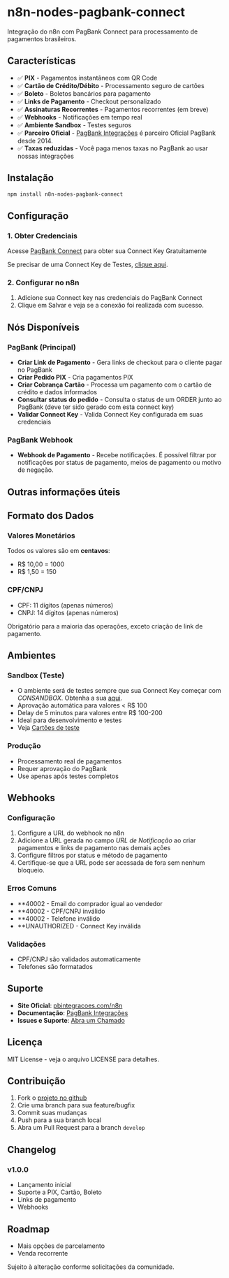 # n8n-nodes-pagbank-connect

Integração do n8n com PagBank Connect para processamento de pagamentos brasileiros.

## Características

- ✅ **PIX** - Pagamentos instantâneos com QR Code
- ✅ **Cartão de Crédito/Débito** - Processamento seguro de cartões
- ✅ **Boleto** - Boletos bancários para pagamento
- ✅ **Links de Pagamento** - Checkout personalizado
- ✅ **Assinaturas Recorrentes** - Pagamentos recorrentes (em breve)
- ✅ **Webhooks** - Notificações em tempo real
- ✅ **Ambiente Sandbox** - Testes seguros
- ✅ **Parceiro Oficial** - [PagBank Integrações](https://pbintegracoes.com/?utm_source=n8n) é parceiro Oficial PagBank desde 2014.
- ✅ **Taxas reduzidas** - Você paga menos taxas no PagBank ao usar nossas integrações

## Instalação

```bash
npm install n8n-nodes-pagbank-connect
```

## Configuração

### 1. Obter Credenciais

Acesse [PagBank Connect](https://pbintegracoes.com/connect/autorizar/?utm_source=n8n) para obter sua Connect Key Gratuitamente

Se precisar de uma Connect Key de Testes, [clique aqui](https://pbintegracoes.com/connect/sandbox/?utm_source=n8n).

### 2. Configurar no n8n

1. Adicione sua Connect key nas credenciais do PagBank Connect
2. Clique em Salvar e veja se a conexão foi realizada com sucesso.

## Nós Disponíveis

### PagBank (Principal)
- **Criar Link de Pagamento** - Gera links de checkout para o cliente pagar no PagBank
- **Criar Pedido PIX** - Cria pagamentos PIX
- **Criar Cobrança Cartão** - Processa um pagamento com o cartão de crédito e dados informados
- **Consultar status do pedido** - Consulta o status de um ORDER junto ao PagBank (deve ter sido gerado com esta connect key)
- **Validar Connect Key** - Valida Connect Key configurada em suas credenciais

### PagBank Webhook
- **Webhook de Pagamento** - Recebe notificações. É possível filtrar por notificações por status de pagamento, meios de pagamento ou motivo de negação.

## Outras informações úteis

## Formato dos Dados

### Valores Monetários
Todos os valores são em **centavos**:
- R$ 10,00 = 1000
- R$ 1,50 = 150

### CPF/CNPJ
- CPF: 11 dígitos (apenas números)
- CNPJ: 14 dígitos (apenas números)

Obrigatório para a maioria das operações, exceto criação de link de pagamento.


## Ambientes

### Sandbox (Teste)
- O ambiente será de testes sempre que sua Connect Key começar com *CONSANDBOX*. Obtenha a sua [aqui](https://pbintegracoes.com/connect/sandbox/?utm_source=n8n).
- Aprovação automática para valores < R$ 100
- Delay de 5 minutos para valores entre R$ 100-200
- Ideal para desenvolvimento e testes
- Veja [Cartões de teste](https://ajuda.pbintegracoes.com/hc/pt-br/articles/22375426666253-Cartões-de-Crédito-para-Testes-PagBank)

### Produção
- Processamento real de pagamentos
- Requer aprovação do PagBank
- Use apenas após testes completos

## Webhooks

### Configuração
1. Configure a URL do webhook no n8n
2. Adicione a URL gerada no campo *URL de Notificação* ao criar pagamentos e links de pagamento nas demais ações
3. Configure filtros por status e método de pagamento
4. Certifique-se que a URL pode ser acessada de fora sem nenhum bloqueio.


### Erros Comuns
- **40002 - Email do comprador igual ao vendedor
- **40002 - CPF/CNPJ inválido
- **40002 - Telefone inválido
- **UNAUTHORIZED - Connect Key inválida

### Validações
- CPF/CNPJ são validados automaticamente
- Telefones são formatados

## Suporte

- **Site Oficial**: [pbintegracoes.com/n8n](https://pbintegracoes.com/n8n/?utm_source=n8n&utm_medium=github-readme)
- **Documentação**: [PagBank Integrações](https://ajuda.pbintegracoes.com/hc/pt-br/categories/40055834503053-n8n)
- **Issues e Suporte**: [Abra um Chamado](https://ajuda.pbintegracoes.com/hc/pt-br/requests/new)

## Licença

MIT License - veja o arquivo LICENSE para detalhes.

## Contribuição

1. Fork o [projeto no github](https://github.com/r-martins/PagBank-n8n)
2. Crie uma branch para sua feature/bugfix
3. Commit suas mudanças
4. Push para a sua branch local
5. Abra um Pull Request para a branch `develop`

## Changelog

### v1.0.0
- Lançamento inicial
- Suporte a PIX, Cartão, Boleto
- Links de pagamento
- Webhooks

## Roadmap
- Mais opções de parcelamento
- Venda recorrente

Sujeito à alteração conforme solicitações da comunidade.
